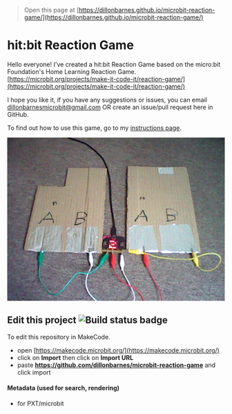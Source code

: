 
> Open this page at [https://dillonbarnes.github.io/microbit-reaction-game/](https://dillonbarnes.github.io/microbit-reaction-game/)

# hit:bit Reaction Game

Hello everyone! I've created a hit:bit Reaction Game based on the micro:bit Foundation's Home Learning Reaction Game.
[https://microbit.org/projects/make-it-code-it/reaction-game/](https://microbit.org/projects/make-it-code-it/reaction-game/)

I hope you like it, if you have any suggestions or issues, you can email dillonbarnesmicrobit@gmail.com OR create an issue/pull request here in GitHub.

To find out how to use this game, go to my [instructions page](https://dillonbarnes.github.io/microbit-reaction-game/INSTRUCTIONS).


![Helpful image](https://github.com/dillonbarnes/microbit-reaction-game/blob/master/setup.png?raw=true)


## Edit this project ![Build status badge](https://github.com/dillonbarnes/microbit-reaction-game/workflows/MakeCode/badge.svg)

To edit this repository in MakeCode.

* open [https://makecode.microbit.org/](https://makecode.microbit.org/)
* click on **Import** then click on **Import URL**
* paste **https://github.com/dillonbarnes/microbit-reaction-game** and click import

#### Metadata (used for search, rendering)

* for PXT/microbit
<script src="https://makecode.com/gh-pages-embed.js"></script><script>makeCodeRender("{{ site.makecode.home_url }}", "{{ site.github.owner_name }}/{{ site.github.repository_name }}");</script>
